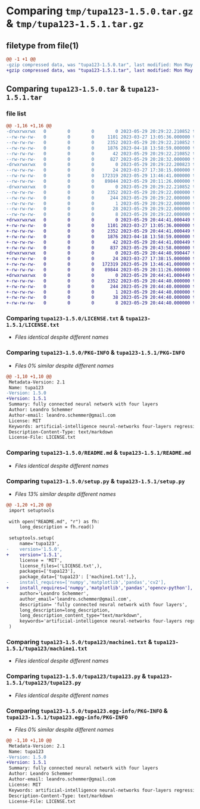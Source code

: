 # Comparing `tmp/tupa123-1.5.0.tar.gz` & `tmp/tupa123-1.5.1.tar.gz`

## filetype from file(1)

```diff
@@ -1 +1 @@
-gzip compressed data, was "tupa123-1.5.0.tar", last modified: Mon May 29 20:29:22 2023, max compression
+gzip compressed data, was "tupa123-1.5.1.tar", last modified: Mon May 29 20:44:41 2023, max compression
```

## Comparing `tupa123-1.5.0.tar` & `tupa123-1.5.1.tar`

### file list

```diff
@@ -1,16 +1,16 @@
-drwxrwxrwx   0        0        0        0 2023-05-29 20:29:22.210852 tupa123-1.5.0/
--rw-rw-rw-   0        0        0     1101 2023-03-27 13:05:36.000000 tupa123-1.5.0/LICENSE.txt
--rw-rw-rw-   0        0        0     2352 2023-05-29 20:29:22.210852 tupa123-1.5.0/PKG-INFO
--rw-rw-rw-   0        0        0     1876 2023-04-18 13:58:59.000000 tupa123-1.5.0/README.md
--rw-rw-rw-   0        0        0       42 2023-05-29 20:29:22.210852 tupa123-1.5.0/setup.cfg
--rw-rw-rw-   0        0        0      827 2023-05-29 20:28:32.000000 tupa123-1.5.0/setup.py
-drwxrwxrwx   0        0        0        0 2023-05-29 20:29:22.200823 tupa123-1.5.0/tupa123/
--rw-rw-rw-   0        0        0       24 2023-03-27 17:38:15.000000 tupa123-1.5.0/tupa123/__init__.py
--rw-rw-rw-   0        0        0   172319 2023-05-29 13:46:41.000000 tupa123-1.5.0/tupa123/machine1.txt
--rw-rw-rw-   0        0        0    89844 2023-05-29 20:11:26.000000 tupa123-1.5.0/tupa123/tupa123.py
-drwxrwxrwx   0        0        0        0 2023-05-29 20:29:22.210852 tupa123-1.5.0/tupa123.egg-info/
--rw-rw-rw-   0        0        0     2352 2023-05-29 20:29:22.000000 tupa123-1.5.0/tupa123.egg-info/PKG-INFO
--rw-rw-rw-   0        0        0      244 2023-05-29 20:29:22.000000 tupa123-1.5.0/tupa123.egg-info/SOURCES.txt
--rw-rw-rw-   0        0        0        1 2023-05-29 20:29:22.000000 tupa123-1.5.0/tupa123.egg-info/dependency_links.txt
--rw-rw-rw-   0        0        0       28 2023-05-29 20:29:22.000000 tupa123-1.5.0/tupa123.egg-info/requires.txt
--rw-rw-rw-   0        0        0        8 2023-05-29 20:29:22.000000 tupa123-1.5.0/tupa123.egg-info/top_level.txt
+drwxrwxrwx   0        0        0        0 2023-05-29 20:44:41.000449 tupa123-1.5.1/
+-rw-rw-rw-   0        0        0     1101 2023-03-27 13:05:36.000000 tupa123-1.5.1/LICENSE.txt
+-rw-rw-rw-   0        0        0     2352 2023-05-29 20:44:41.000449 tupa123-1.5.1/PKG-INFO
+-rw-rw-rw-   0        0        0     1876 2023-04-18 13:58:59.000000 tupa123-1.5.1/README.md
+-rw-rw-rw-   0        0        0       42 2023-05-29 20:44:41.000449 tupa123-1.5.1/setup.cfg
+-rw-rw-rw-   0        0        0      837 2023-05-29 20:43:58.000000 tupa123-1.5.1/setup.py
+drwxrwxrwx   0        0        0        0 2023-05-29 20:44:40.990447 tupa123-1.5.1/tupa123/
+-rw-rw-rw-   0        0        0       24 2023-03-27 17:38:15.000000 tupa123-1.5.1/tupa123/__init__.py
+-rw-rw-rw-   0        0        0   172319 2023-05-29 13:46:41.000000 tupa123-1.5.1/tupa123/machine1.txt
+-rw-rw-rw-   0        0        0    89844 2023-05-29 20:11:26.000000 tupa123-1.5.1/tupa123/tupa123.py
+drwxrwxrwx   0        0        0        0 2023-05-29 20:44:41.000449 tupa123-1.5.1/tupa123.egg-info/
+-rw-rw-rw-   0        0        0     2352 2023-05-29 20:44:40.000000 tupa123-1.5.1/tupa123.egg-info/PKG-INFO
+-rw-rw-rw-   0        0        0      244 2023-05-29 20:44:40.000000 tupa123-1.5.1/tupa123.egg-info/SOURCES.txt
+-rw-rw-rw-   0        0        0        1 2023-05-29 20:44:40.000000 tupa123-1.5.1/tupa123.egg-info/dependency_links.txt
+-rw-rw-rw-   0        0        0       38 2023-05-29 20:44:40.000000 tupa123-1.5.1/tupa123.egg-info/requires.txt
+-rw-rw-rw-   0        0        0        8 2023-05-29 20:44:40.000000 tupa123-1.5.1/tupa123.egg-info/top_level.txt
```

### Comparing `tupa123-1.5.0/LICENSE.txt` & `tupa123-1.5.1/LICENSE.txt`

 * *Files identical despite different names*

### Comparing `tupa123-1.5.0/PKG-INFO` & `tupa123-1.5.1/PKG-INFO`

 * *Files 0% similar despite different names*

```diff
@@ -1,10 +1,10 @@
 Metadata-Version: 2.1
 Name: tupa123
-Version: 1.5.0
+Version: 1.5.1
 Summary: fully connected neural network with four layers
 Author: Leandro Schemmer
 Author-email: leandro.schemmer@gmail.com
 License: MIT
 Keywords: artificial-intelligence neural-networks four-layers regression regression-analysis classification-algorithms tupa123 deep-learning machine-learning data-science artificial-neural-network open-source
 Description-Content-Type: text/markdown
 License-File: LICENSE.txt
```

### Comparing `tupa123-1.5.0/README.md` & `tupa123-1.5.1/README.md`

 * *Files identical despite different names*

### Comparing `tupa123-1.5.0/setup.py` & `tupa123-1.5.1/setup.py`

 * *Files 13% similar despite different names*

```diff
@@ -1,20 +1,20 @@
 import setuptools
 
 with open("README.md", "r") as fh:
     long_description = fh.read()
 
 setuptools.setup(
     name='tupa123',
-    version='1.5.0',
+    version='1.5.1',
     license = 'MIT',
     license_files=('LICENSE.txt',),    
     packages=['tupa123'],    
     package_data={'tupa123': ['machine1.txt'],},    
-    install_requires=['numpy','matplotlib','pandas','cv2'],    
+    install_requires=['numpy','matplotlib','pandas','opencv-python'],    
     author='Leandro Schemmer',
     author_email='leandro.schemmer@gmail.com',
     description= 'fully connected neural network with four layers',
     long_description=long_description,
     long_description_content_type="text/markdown",
     keywords='artificial-intelligence neural-networks four-layers regression regression-analysis classification-algorithms tupa123 deep-learning machine-learning data-science artificial-neural-network open-source'
 )
```

### Comparing `tupa123-1.5.0/tupa123/machine1.txt` & `tupa123-1.5.1/tupa123/machine1.txt`

 * *Files identical despite different names*

### Comparing `tupa123-1.5.0/tupa123/tupa123.py` & `tupa123-1.5.1/tupa123/tupa123.py`

 * *Files identical despite different names*

### Comparing `tupa123-1.5.0/tupa123.egg-info/PKG-INFO` & `tupa123-1.5.1/tupa123.egg-info/PKG-INFO`

 * *Files 0% similar despite different names*

```diff
@@ -1,10 +1,10 @@
 Metadata-Version: 2.1
 Name: tupa123
-Version: 1.5.0
+Version: 1.5.1
 Summary: fully connected neural network with four layers
 Author: Leandro Schemmer
 Author-email: leandro.schemmer@gmail.com
 License: MIT
 Keywords: artificial-intelligence neural-networks four-layers regression regression-analysis classification-algorithms tupa123 deep-learning machine-learning data-science artificial-neural-network open-source
 Description-Content-Type: text/markdown
 License-File: LICENSE.txt
```

